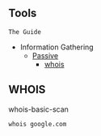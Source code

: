 ## Tools
`The Guide`

- Information Gathering
  - [Passive](#)
    - [whois](#whois)


## WHOIS
whois-basic-scan
```bash
whois google.com
```
